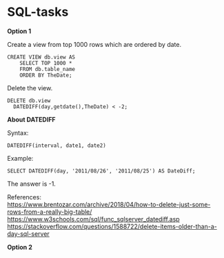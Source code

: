 # SQL-tasks

**Option 1**

Create a view from top 1000 rows which are ordered by date. 
```
CREATE VIEW db.view AS
    SELECT TOP 1000 *
    FROM db.table_name
    ORDER BY TheDate;
```
Delete the view.
```
DELETE db.view
  DATEDIFF(day,getdate(),TheDate) < -2;
```

**About DATEDIFF**

Syntax:
```
DATEDIFF(interval, date1, date2)
```
Example:
```
SELECT DATEDIFF(day, '2011/08/26', '2011/08/25') AS DateDiff;
```
The answer is -1.


References:  
https://www.brentozar.com/archive/2018/04/how-to-delete-just-some-rows-from-a-really-big-table/  
https://www.w3schools.com/sql/func_sqlserver_datediff.asp  
https://stackoverflow.com/questions/1588722/delete-items-older-than-a-day-sql-server


**Option 2**
